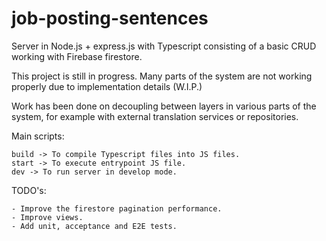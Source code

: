 # job-posting-sentences

Server in Node.js + express.js with Typescript consisting of a basic CRUD working with Firebase firestore.

This project is still in progress. Many parts of the system are not working properly due to implementation details (W.I.P.)

Work has been done on decoupling between layers in various parts of the system, for example with external translation services or repositories.

Main scripts:

    build -> To compile Typescript files into JS files.
    start -> To execute entrypoint JS file.
    dev -> To run server in develop mode.

TODO's:

    - Improve the firestore pagination performance.
    - Improve views.
    - Add unit, acceptance and E2E tests.
